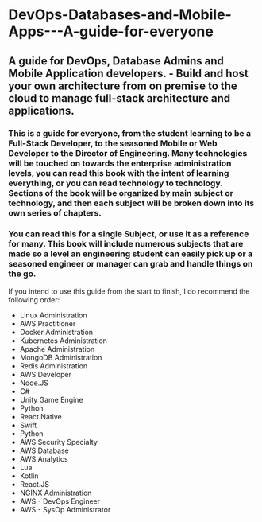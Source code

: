 # DevOps-Databases-and-Mobile-Apps---A-guide-for-everyone
## A guide for DevOps, Database Admins and Mobile Application developers. - Build and host your own architecture from on premise to the cloud to manage full-stack architecture and applications.

### This is a guide for everyone, from the student learning to be a Full-Stack Developer, to the seasoned Mobile or Web Developer to the Director of Engineering. Many technologies will be touched on towards the enterprise administration levels, you can read this book with the intent of learning everything, or you can read technology to technology. Sections of the book will be organized by main subject or technology, and then each subject will be broken down into its own series of chapters. 

### You can read this for a single Subject, or use it as a reference for many. This book will include numerous subjects that are made so a level an engineering student can easily pick up or a seasoned engineer or manager can grab and handle things on the go.

If you intend to use this guide from the start to finish, I do recommend the following order:
- Linux Administration
- AWS Practitioner
- Docker Administration
- Kubernetes Administration
- Apache Administration
- MongoDB Administration
- Redis Administration
- AWS Developer
- Node.JS
- C#
- Unity Game Engine
- Python
- React.Native
- Swift
- Python
- AWS Security Specialty
- AWS Database
- AWS Analytics
- Lua
- Kotlin
- React.JS
- NGINX Administration
- AWS - DevOps Engineer
- AWS - SysOp Administrator

